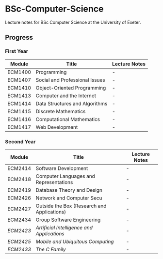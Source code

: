 
# BSc-Computer-Science
Lecture notes for BSc Computer Science at the University of Exeter.

## Progress

### First Year

| Module    | Title                                       | Lecture Notes   |
| -------   | ------------------------------------------- | --------------- |
| ECM1400   | Programming                                 | -               |
| ECM1407   | Social and Professional Issues              | -               |
| ECM1410   | Object-Oriented Programming                 | -               |
| ECM1413   | Computer and the Internet                   | -               |
| ECM1414   | Data Structures and Algorithms              | -               |
| ECM1415   | Discrete Mathematics                        | -               |
| ECM1416   | Computational Mathematics                   | -               |
| ECM1417   | Web Development                             | -               |

### Second Year

| Module    | Title                                       | Lecture Notes   |
| -------   | ------------------------------------------- | --------------- |
| ECM2414   | Software Development                        | -               |
| ECM2418   | Computer Languages and Representations      | -               |
| ECM2419   | Database Theory and Design                  | -               |
| ECM2426   | Network and Computer Secu                   | -               |
| ECM2427   | Outside the Box (Research and Applications) | -               |
| ECM2434   | Group Software Engineering                  | -               |
| _ECM2423_ | _Artificial Intelligence and Applications_  | -               |
| _ECM2425_ | _Mobile and Ubiquitous Computing_           | -               |
| _ECM2433_ | _The C Family_                              | -               |
